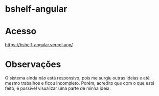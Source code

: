 # bshelf-angular

# Acesso
https://bshelf-angular.vercel.app/

# Observações
O sistema ainda não está responsivo, pois me surgiu outras ideias e até mesmo trabalhos e ficou incompleto. Porém, acredito que com o que está feito, é possivel visualizar uma parte de minha ideia.
